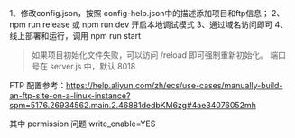 1、修改config.json，按照 config-help.json中的描述添加项目和ftp信息；
2、npm run release 或 npm run dev 开启本地调试模式
3、通过域名访问即可
4、线上部署和运行，调用 npm run start

> 如果项目初始化文件失败，可以访问 /reload 即可强制重新初始化。
> 端口号在 server.js 中，默认 8018



FTP 配置参考：https://help.aliyun.com/zh/ecs/use-cases/manually-build-an-ftp-site-on-a-linux-instance?spm=5176.26934562.main.2.46881dedbKM6zg#4ae34076052mh

其中 permission  问题
write_enable=YES